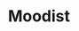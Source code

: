 ---
codehost: https://github.com/https://github.com/remvze/moodist
logohandle: moodistapp
sort: moodist
title: Moodist
twitter: https://x.com/remvze
website: https://moodist.app/
---